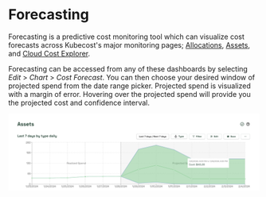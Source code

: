 # Forecasting

Forecasting is a predictive cost monitoring tool which can visualize cost forecasts across Kubecost's major monitoring pages; [Allocations](/using-kubecost/navigating-the-kubecost-ui/cost-allocation/README.md), [Assets](/using-kubecost/navigating-the-kubecost-ui/assets.md), and [Cloud Cost Explorer](/using-kubecost/navigating-the-kubecost-ui/cloud-costs-explorer.md).

Forecasting can be accessed from any of these dashboards by selecting *Edit* > *Chart* > *Cost Forecast*. You can then choose your desired window of projected spend from the date range picker. Projected spend is visualized with a margin of error. Hovering over the projected spend will provide you the projected cost and confidence interval.

![Forecasting](/images/forecasting.png)
